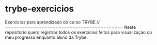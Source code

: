# trybe-exercicios
Exercicios para aprendizado do curso TRYBE
// ==========================================
Neste repositorio quero registrar todos os exercicios feitos para visualização do meu progresso enquanto aluno da Trybe.
